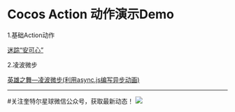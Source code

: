 # Cocos Action 动作演示Demo
1.基础Action动作

[迷踪“安可心”](http://www.jianshu.com/p/b6bb86f9f44d)

2.凌波微步

[英雄之舞—凌波微步(利用async.js编写异步动画)](http://www.jianshu.com/p/41beb87bd141)

---
#关注奎特尔星球微信公众号，获取最新动态！
![](https://github.com/ShawnZhang2015/uikiller/raw/master/WeChat-Official-Accounts.jpg)